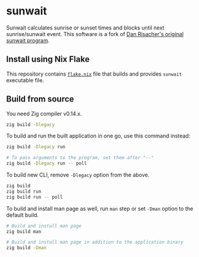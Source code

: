 <!--
Copyright (C) 2025 Shota FUJI

This program is free software: you can redistribute it and/or modify
it under the terms of the GNU General Public License as published by
the Free Software Foundation, either version 3 of the License, or
(at your option) any later version.

This program is distributed in the hope that it will be useful,
but WITHOUT ANY WARRANTY; without even the implied warranty of
MERCHANTABILITY or FITNESS FOR A PARTICULAR PURPOSE.  See the
GNU General Public License for more details.

You should have received a copy of the GNU General Public License
along with this program.  If not, see <https://www.gnu.org/licenses/>.

SPDX-License-Identifier: GPL-3.0-only
-->

# sunwait

Sunwait calculates sunrise or sunset times and blocks until next sunrise/sunwait event.
This software is a fork of [Dan Risacher's original sunwait program](https://github.com/risacher/sunwait).

## Install using Nix Flake

This repository contains [`flake.nix`](./flake.nix) file that builds and provides `sunwait` executable file.

## Build from source

You need Zig compiler v0.14.x.

```sh
zig build -Dlegacy
```

To build and run the built application in one go, use this command instead:

```sh
zig build -Dlegacy run

# To pass arguments to the program, set them after "--"
zig build -Dlegacy run -- poll
```

To build new CLI, remove `-Dlegacy` option from the above.

```sh
zig build
zig build run
zig build run -- poll
```

To build and install man page as well, run `man` step or set `-Dman` option to the default build.

```sh
# Build and install man page
zig build man

# Build and install man page in addition to the application binary
zig build -Dman
```
